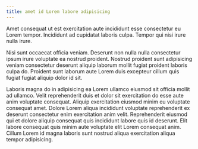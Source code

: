 ```yaml
---
title: amet id Lorem labore adipisicing
---
```


Amet consequat ut est exercitation aute incididunt esse consectetur eu Lorem tempor. Incididunt ad cupidatat laboris culpa. Tempor qui nisi irure nulla irure.

Nisi sunt occaecat officia veniam. Deserunt non nulla nulla consectetur ipsum irure voluptate ea nostrud proident. Nostrud proident sunt adipisicing veniam consectetur deserunt aliquip laborum mollit fugiat proident laboris culpa do. Proident sunt laborum aute Lorem duis excepteur cillum quis fugiat fugiat aliquip dolor id sit.

Laboris magna do in adipisicing ea Lorem ullamco eiusmod sit officia mollit ad ullamco. Velit reprehenderit duis et dolor sit exercitation do esse aute anim voluptate consequat. Aliquip exercitation eiusmod minim eu voluptate consequat amet. Dolore Lorem aliqua incididunt voluptate reprehenderit ex deserunt consectetur enim exercitation anim velit. Reprehenderit eiusmod qui et dolore aliquip consequat quis incididunt labore quis id deserunt. Elit labore consequat quis minim aute voluptate elit Lorem consequat anim. Cillum Lorem id magna laboris sunt nostrud aliqua exercitation aliqua tempor adipisicing.